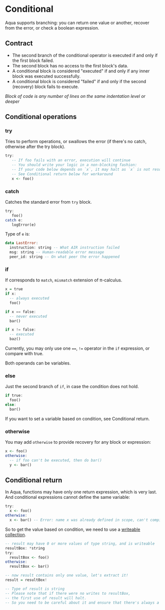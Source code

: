 # Conditional

Aqua supports branching: you can return one value or another, recover from the error, or check a boolean expression.

## Contract

* The second branch of the conditional operator is executed if and only if the first block failed.
* The second block has no access to the first block's data.
* A conditional block is considered "executed" if and only if any inner block was executed successfully.
* A conditional block is considered "failed" if and only if the second (recovery) block fails to execute.

_Block of code is any number of lines on the same indentation level or deeper_

## Conditional operations

### try

Tries to perform operations, or swallows the error (if there's no catch, otherwise after the try block).

```haskell
try:
   -- If foo fails with an error, execution will continue
   -- You should write your logic in a non-blocking fashion:
   -- If your code below depends on `x`, it may halt as `x` is not resolved.
   -- See Conditional return below for workaround
   x <- foo()
```

### catch

Catches the standard error from `try` block.

```haskell
try:
   foo()
catch e:
   logError(e)
```

Type of `e` is:

```haskell
data LastError:
  instruction: string -- What AIR instruction failed
  msg: string -- Human-readable error message
  peer_id: string -- On what peer the error happened
```

### if

If corresponds to `match`, `mismatch` extension of π-calculus.

```haskell
x = true
if x:
  -- always executed
  foo()

if x == false:
  -- never executed
  bar()

if x != false:
  -- executed
  baz()
```

Currently, you may only use one `==`, `!=` operator in the `if` expression, or compare with true.

Both operands can be variables.

### else

Just the second branch of `if`, in case the condition does not hold.

```haskell
if true:
  foo()
else:
  bar()
```

If you want to set a variable based on condition, see Conditional return.

### otherwise

You may add `otherwise` to provide recovery for any block or expression:

```haskell
x <- foo()
otherwise:
  -- if foo can't be executed, then do bar()
  y <- bar()
```

## Conditional return

In Aqua, functions may have only one return expression, which is very last. And conditional expressions cannot define the same variable:

```haskell
try:
  x <- foo()
otherwise:
  x <- bar() -- Error: name x was already defined in scope, can't compile
```

So to get the value based on condition, we need to use a [writeable collection](../types.md#collection-types).

```haskell
-- result may have 0 or more values of type string, and is writeable
resultBox: *string
try:
  resultBox <- foo()
otherwise:
  resultBox <- bar()

-- now result contains only one value, let's extract it!
result = resultBox!

-- Type of result is string
-- Please note that if there were no writes to resultBox, 
-- the first use of result will halt.
-- So you need to be careful about it and ensure that there's always a value.
```
